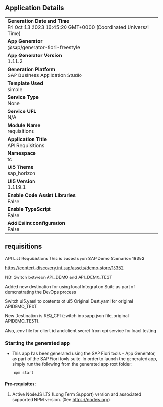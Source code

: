 ## Application Details
|               |
| ------------- |
|**Generation Date and Time**<br>Fri Oct 13 2023 16:45:20 GMT+0000 (Coordinated Universal Time)|
|**App Generator**<br>@sap/generator-fiori-freestyle|
|**App Generator Version**<br>1.11.2|
|**Generation Platform**<br>SAP Business Application Studio|
|**Template Used**<br>simple|
|**Service Type**<br>None|
|**Service URL**<br>N/A
|**Module Name**<br>requisitions|
|**Application Title**<br>API Requisitions|
|**Namespace**<br>tc|
|**UI5 Theme**<br>sap_horizon|
|**UI5 Version**<br>1.119.1|
|**Enable Code Assist Libraries**<br>False|
|**Enable TypeScript**<br>False|
|**Add Eslint configuration**<br>False|

## requisitions

API LIst Requisistions  This is based upon SAP Demo Scenarion 18352

https://content-discovery.int.sap/assets/demo-store/18352

NB: Switch between API_DEMO and API_DEMO_TEST

Added new destination for using local Integration Suite as part of demonstrating the DevOps process

Switch ui5.yaml to contents of ui5 Original Dest.yaml for original APIDEMO_TEST

New Destination is REQ_CPI (switch in xsapp.json file, original APIDEMO_TEST).

Also, .env file for client id and client secret from cpi service for loacl testing

### Starting the generated app

-   This app has been generated using the SAP Fiori tools - App Generator, as part of the SAP Fiori tools suite.  In order to launch the generated app, simply run the following from the generated app root folder:

```
    npm start
```

#### Pre-requisites:

1. Active NodeJS LTS (Long Term Support) version and associated supported NPM version.  (See https://nodejs.org)



